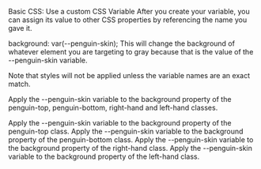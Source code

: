 Basic CSS: Use a custom CSS Variable
After you create your variable, you can assign its value to other CSS properties by referencing the name you gave it.

background: var(--penguin-skin);
This will change the background of whatever element you are targeting to gray because that is the value of the --penguin-skin variable.

Note that styles will not be applied unless the variable names are an exact match.


Apply the --penguin-skin variable to the background property of the penguin-top, penguin-bottom, right-hand and left-hand classes.

Apply the --penguin-skin variable to the background property of the penguin-top class.
Apply the --penguin-skin variable to the background property of the penguin-bottom class.
Apply the --penguin-skin variable to the background property of the right-hand class.
Apply the --penguin-skin variable to the background property of the left-hand class.